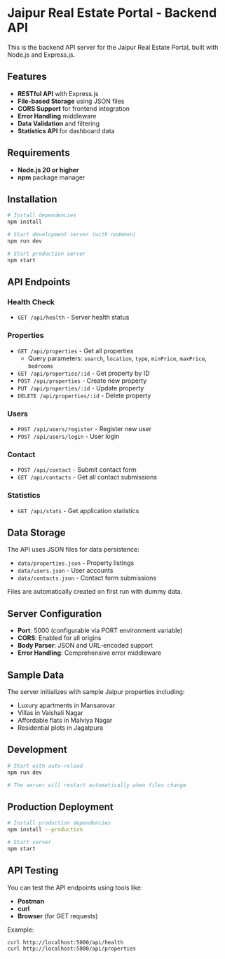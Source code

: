 # Jaipur Real Estate Portal - Backend API

This is the backend API server for the Jaipur Real Estate Portal, built with Node.js and Express.js.

## Features

- **RESTful API** with Express.js
- **File-based Storage** using JSON files
- **CORS Support** for frontend integration
- **Error Handling** middleware
- **Data Validation** and filtering
- **Statistics API** for dashboard data

## Requirements

- **Node.js 20 or higher**
- **npm** package manager

## Installation

```bash
# Install dependencies
npm install

# Start development server (with nodemon)
npm run dev

# Start production server
npm start
```

## API Endpoints

### Health Check
- `GET /api/health` - Server health status

### Properties
- `GET /api/properties` - Get all properties
  - Query parameters: `search`, `location`, `type`, `minPrice`, `maxPrice`, `bedrooms`
- `GET /api/properties/:id` - Get property by ID
- `POST /api/properties` - Create new property
- `PUT /api/properties/:id` - Update property
- `DELETE /api/properties/:id` - Delete property

### Users
- `POST /api/users/register` - Register new user
- `POST /api/users/login` - User login

### Contact
- `POST /api/contact` - Submit contact form
- `GET /api/contacts` - Get all contact submissions

### Statistics
- `GET /api/stats` - Get application statistics

## Data Storage

The API uses JSON files for data persistence:

- `data/properties.json` - Property listings
- `data/users.json` - User accounts
- `data/contacts.json` - Contact form submissions

Files are automatically created on first run with dummy data.

## Server Configuration

- **Port**: 5000 (configurable via PORT environment variable)
- **CORS**: Enabled for all origins
- **Body Parser**: JSON and URL-encoded support
- **Error Handling**: Comprehensive error middleware

## Sample Data

The server initializes with sample Jaipur properties including:
- Luxury apartments in Mansarovar
- Villas in Vaishali Nagar
- Affordable flats in Malviya Nagar
- Residential plots in Jagatpura

## Development

```bash
# Start with auto-reload
npm run dev

# The server will restart automatically when files change
```

## Production Deployment

```bash
# Install production dependencies
npm install --production

# Start server
npm start
```

## API Testing

You can test the API endpoints using tools like:
- **Postman**
- **curl**
- **Browser** (for GET requests)

Example:
```bash
curl http://localhost:5000/api/health
curl http://localhost:5000/api/properties
```